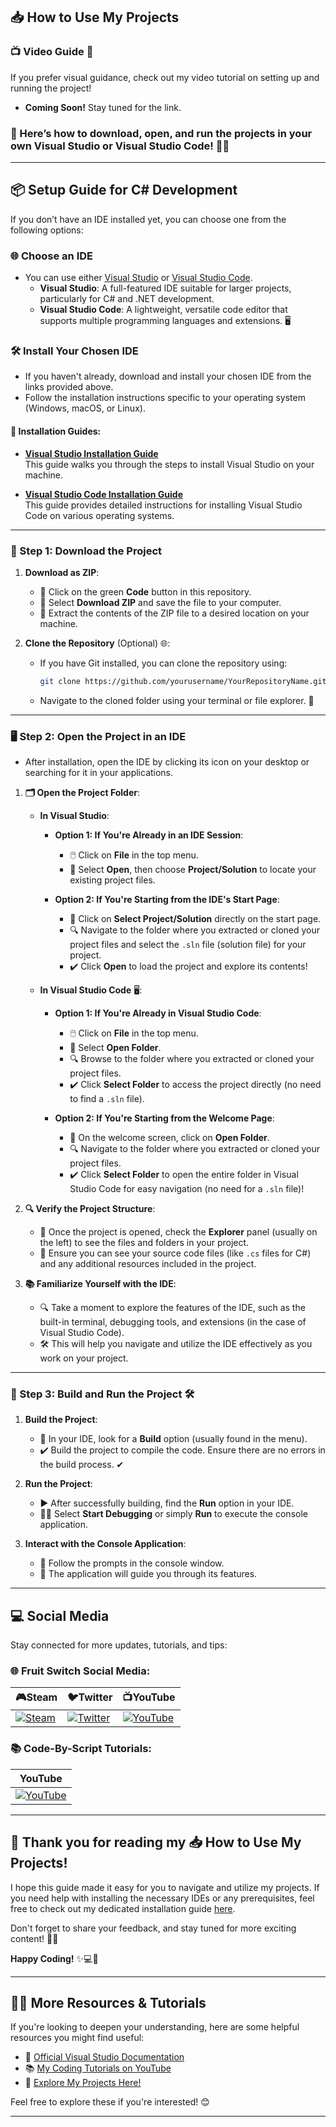 ## 📥 How to Use My Projects

### 📺 Video Guide 🎥
If you prefer visual guidance, check out my video tutorial on setting up and running the project! 
- **Coming Soon!** Stay tuned for the link. 

### 🎉 Here’s how to **download**, **open**, and **run** the projects in your own **Visual Studio** or **Visual Studio Code**! 🚀✨

---
## 📦 Setup Guide for C# Development

If you don’t have an IDE installed yet, you can choose one from the following options:

### 🌐 Choose an IDE
- You can use either [Visual Studio](https://visualstudio.microsoft.com/) or [Visual Studio Code](https://code.visualstudio.com/). 
  - **Visual Studio**: A full-featured IDE suitable for larger projects, particularly for C# and .NET development.
  - **Visual Studio Code**: A lightweight, versatile code editor that supports multiple programming languages and extensions. 🖥️

### 🛠️ Install Your Chosen IDE
- If you haven't already, download and install your chosen IDE from the links provided above.
- Follow the installation instructions specific to your operating system (Windows, macOS, or Linux).

#### 🔗 Installation Guides:
- **[Visual Studio Installation Guide](https://github.com/Code-By-Script/How-to-Install-Microsoft-Visual-Studio)**  
  This guide walks you through the steps to install Visual Studio on your machine.

- **[Visual Studio Code Installation Guide](https://github.com/Code-By-Script/How-to-Install-Visual-Studio-Code)**  
  This guide provides detailed instructions for installing Visual Studio Code on various operating systems.


---

### 📂 Step 1: Download the Project 

1. **Download as ZIP**:
   - 🌳 Click on the green **Code** button in this repository. 
   - 💾 Select **Download ZIP** and save the file to your computer. 
   - 📂 Extract the contents of the ZIP file to a desired location on your machine. 

2. **Clone the Repository** (Optional) 🌐:
   - If you have Git installed, you can clone the repository using:
     ```bash
     git clone https://github.com/yourusername/YourRepositoryName.git
     ```
   - Navigate to the cloned folder using your terminal or file explorer. 🧭

---

### 🖥️ Step 2: Open the Project in an IDE
- After installation, open the IDE by clicking its icon on your desktop or searching for it in your applications.

1. **🗂️ Open the Project Folder**:
   - **In Visual Studio**:
     - **Option 1: If You're Already in an IDE Session**:
       - 🖱️ Click on **File** in the top menu.
       - 📂 Select **Open**, then choose **Project/Solution** to locate your existing project files.
   
     - **Option 2: If You're Starting from the IDE's Start Page**:
       - 📁 Click on **Select Project/Solution** directly on the start page.
       - 🔍 Navigate to the folder where you extracted or cloned your project files and select the `.sln` file (solution file) for your project.
       - ✔️ Click **Open** to load the project and explore its contents!

   - **In Visual Studio Code** 🖥️:
     - **Option 1: If You're Already in Visual Studio Code**:
       - 🖱️ Click on **File** in the top menu.
       - 📂 Select **Open Folder**.
       - 🔍 Browse to the folder where you extracted or cloned your project files.
       - ✔️ Click **Select Folder** to access the project directly (no need to find a `.sln` file).

     - **Option 2: If You're Starting from the Welcome Page**:
       - 📁 On the welcome screen, click on **Open Folder**.
       - 🔍 Navigate to the folder where you extracted or cloned your project files.
       - ✔️ Click **Select Folder** to open the entire folder in Visual Studio Code for easy navigation (no need for a `.sln` file)!

2. **🔍 Verify the Project Structure**:
   - 📂 Once the project is opened, check the **Explorer** panel (usually on the left) to see the files and folders in your project.
   - 📄 Ensure you can see your source code files (like `.cs` files for C#) and any additional resources included in the project.

3. **📚 Familiarize Yourself with the IDE**:
   - 🔍 Take a moment to explore the features of the IDE, such as the built-in terminal, debugging tools, and extensions (in the case of Visual Studio Code).
   - 🛠️ This will help you navigate and utilize the IDE effectively as you work on your project.

---

### 💬 Step 3: Build and Run the Project 🛠️

1. **Build the Project**:
   - 🔧 In your IDE, look for a **Build** option (usually found in the menu). 
   - ✔️ Build the project to compile the code. Ensure there are no errors in the build process. ✔

2. **Run the Project**:
   - ▶️ After successfully building, find the **Run** option in your IDE. 
   - 🏃‍♂️ Select **Start Debugging** or simply **Run** to execute the console application. 

3. **Interact with the Console Application**:
   - 📜 Follow the prompts in the console window. 
   - 🚀 The application will guide you through its features.

---

## 💻 Social Media

Stay connected for more updates, tutorials, and tips:

### 🌐 Fruit Switch Social Media:
| **🎮Steam** | **🐦Twitter** | **📺YouTube** |
|-----------|-------------|--------------|
| [![Steam](https://img.icons8.com/?size=48&id=zNqjI8XKkCv0&format=png)](https://store.steampowered.com/app/2248480/Fruit_Switch/) | [![Twitter](https://img.icons8.com/?size=50&id=phOKFKYpe00C&format=png)](https://x.com/Fruit_Switch) | [![YouTube](https://img.icons8.com/?size=48&id=19318&format=png)](https://www.youtube.com/@FruitSwitchTeam) | 

### 📚 Code-By-Script Tutorials:
| **YouTube** | 
|-----------|
| [![YouTube](https://img.icons8.com/?size=48&id=19318&format=png)](https://www.youtube.com/@CodeByScript) | 

---

## 🙏 Thank you for reading my 📥 How to Use My Projects! 

I hope this guide made it easy for you to navigate and utilize my projects. If you need help with installing the necessary IDEs or any prerequisites, feel free to check out my dedicated installation guide [here](https://github.com/stars/Code-By-Script/lists/usage-guides). 

Don't forget to share your feedback, and stay tuned for more exciting content! 🚀✨

**Happy Coding!** ✨💻🚀

---

## 🧑‍🏫 More Resources & Tutorials

If you're looking to deepen your understanding, here are some helpful resources you might find useful:

- 🌟 [Official Visual Studio Documentation](https://docs.microsoft.com/en-us/visualstudio/)
- 📚 [My Coding Tutorials on YouTube](https://www.youtube.com/@CodeByScript)
- 🚀 [Explore My Projects Here!](https://github.com/Code-By-Script?tab=stars)  

Feel free to explore these if you're interested! 😊

---
